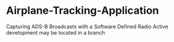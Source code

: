 # Airplane-Tracking-Application
 Capturing ADS-B Broadcasts with a Software Defined Radio
 Active development may be located in a branch
